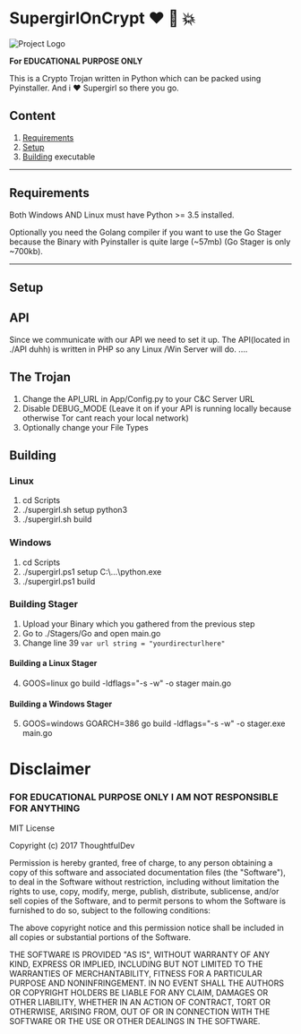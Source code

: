 # SupergirlOnCrypt :heart: :punch: :boom:

![Project Logo](https://s1.postimg.org/1xwn1n7sen/supergirl-season-2-finale-slice-600x200.jpg)

**For EDUCATIONAL PURPOSE ONLY**

This is a Crypto Trojan written in Python which can be packed using Pyinstaller. 
And i :heart: Supergirl so there you go.

## Content
1. [Requirements](#Requirements)
2. [Setup](#Setup)
3. [Building](#Building) executable
---
## Requirements

Both Windows AND Linux must have Python >= 3.5 installed.

Optionally you need the Golang compiler if you want to use the Go Stager because the Binary with Pyinstaller is quite large (~57mb)
(Go Stager is only ~700kb).

---
## Setup

## API

Since we communicate with our API we need to set it up. The API(located in ./API duhh) is written in PHP so any Linux /Win Server will do.
....

## The Trojan

1. Change the API_URL in App/Config.py to your C&C Server URL
2. Disable DEBUG_MODE (Leave it on if your API is running locally because otherwise Tor cant reach your local network)
3. Optionally change your File Types


## Building

### Linux
1. cd Scripts
2. ./supergirl.sh setup python3
3. ./supergirl.sh build

### Windows
1. cd Scripts
2. ./supergirl.ps1 setup C:\\...\\python.exe
3. ./supergirl.ps1 build

### Building Stager
1. Upload your Binary which you gathered from the previous step
2. Go to ./Stagers/Go and open main.go
3. Change line 39 `var url string = "yourdirecturlhere"`

#### Building a Linux Stager
4. GOOS=linux go build -ldflags="-s -w" -o stager main.go

#### Building a Windows Stager
5. GOOS=windows GOARCH=386 go build -ldflags="-s -w" -o stager.exe main.go

# Disclaimer

### FOR EDUCATIONAL PURPOSE ONLY I AM NOT RESPONSIBLE FOR ANYTHING

MIT License

Copyright (c) 2017 ThoughtfulDev

Permission is hereby granted, free of charge, to any person obtaining a copy
of this software and associated documentation files (the "Software"), to deal
in the Software without restriction, including without limitation the rights
to use, copy, modify, merge, publish, distribute, sublicense, and/or sell
copies of the Software, and to permit persons to whom the Software is
furnished to do so, subject to the following conditions:

The above copyright notice and this permission notice shall be included in all
copies or substantial portions of the Software.

THE SOFTWARE IS PROVIDED "AS IS", WITHOUT WARRANTY OF ANY KIND, EXPRESS OR
IMPLIED, INCLUDING BUT NOT LIMITED TO THE WARRANTIES OF MERCHANTABILITY,
FITNESS FOR A PARTICULAR PURPOSE AND NONINFRINGEMENT. IN NO EVENT SHALL THE
AUTHORS OR COPYRIGHT HOLDERS BE LIABLE FOR ANY CLAIM, DAMAGES OR OTHER
LIABILITY, WHETHER IN AN ACTION OF CONTRACT, TORT OR OTHERWISE, ARISING FROM,
OUT OF OR IN CONNECTION WITH THE SOFTWARE OR THE USE OR OTHER DEALINGS IN THE
SOFTWARE.
